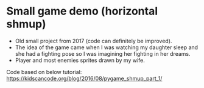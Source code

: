 # Small game demo (horizontal shmup)

- Old small project from 2017 (code can definitely be improved).
- The idea of the game came when I was watching my daughter sleep and she had a fighting pose so I was imagining her fighting in her dreams.
- Player and most enemies sprites drawn by my wife.

Code based on below tutorial:
https://kidscancode.org/blog/2016/08/pygame_shmup_part_1/